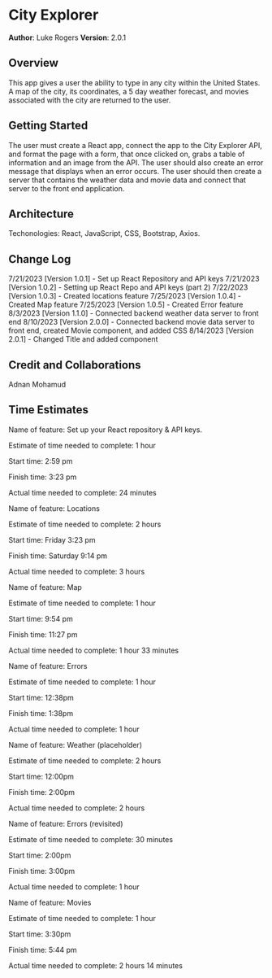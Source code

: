 # City Explorer

**Author**: Luke Rogers
**Version**: 2.0.1

## Overview

This app gives a user the ability to type in any city within the United States. A map of the city, its coordinates, a 5 day weather forecast, and movies associated with the city are returned to the user.

## Getting Started

The user must create a React app, connect the app to the City Explorer API, and format the page with a form, that once clicked on, grabs a table of information and an image from the API. The user should also create an error message that displays when an error occurs. The user should then create a server that contains the weather data and movie data and connect that server to the front end application.

## Architecture

Techonologies: React, JavaScript, CSS, Bootstrap, Axios.

## Change Log

7/21/2023 [Version 1.0.1] - Set up React Repository and API keys
7/21/2023 [Version 1.0.2] - Setting up React Repo and API keys (part 2)
7/22/2023 [Version 1.0.3] - Created locations feature
7/25/2023 [Version 1.0.4] - Created Map feature
7/25/2023 [Version 1.0.5] - Created Error feature
8/3/2023 [Version 1.1.0] - Connected backend weather data server to front end
8/10/2023 [Version 2.0.0] - Connected backend movie data server to front end, created Movie component, and added CSS
8/14/2023 [Version 2.0.1] - Changed Title and added component

## Credit and Collaborations

Adnan Mohamud

## Time Estimates

Name of feature: Set up your React repository & API keys.

Estimate of time needed to complete: 1 hour

Start time: 2:59 pm

Finish time: 3:23 pm

Actual time needed to complete: 24 minutes

Name of feature: Locations

Estimate of time needed to complete: 2 hours

Start time: Friday 3:23 pm

Finish time: Saturday 9:14 pm

Actual time needed to complete: 3 hours

Name of feature: Map

Estimate of time needed to complete: 1 hour

Start time: 9:54 pm

Finish time: 11:27 pm

Actual time needed to complete: 1 hour 33 minutes

Name of feature: Errors

Estimate of time needed to complete: 1 hour

Start time: 12:38pm

Finish time: 1:38pm

Actual time needed to complete: 1 hour

Name of feature: Weather (placeholder)

Estimate of time needed to complete: 2 hours

Start time: 12:00pm

Finish time: 2:00pm

Actual time needed to complete: 2 hours

Name of feature: Errors (revisited)

Estimate of time needed to complete: 30 minutes

Start time: 2:00pm

Finish time: 3:00pm

Actual time needed to complete: 1 hour

Name of feature: Movies

Estimate of time needed to complete: 1 hour

Start time: 3:30pm

Finish time: 5:44 pm

Actual time needed to complete: 2 hours 14 minutes
